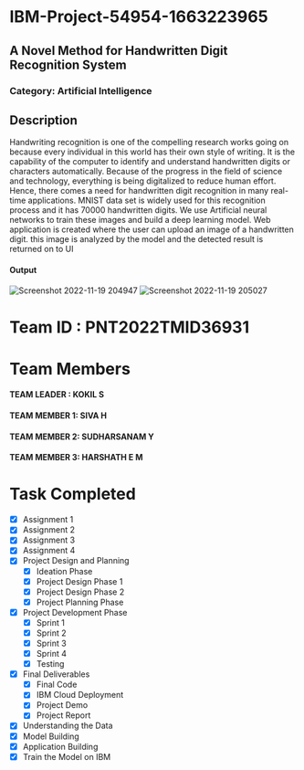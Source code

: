 # IBM-Project-54954-1663223965
## A Novel Method for Handwritten Digit Recognition System
### Category: Artificial Intelligence

## Description
  Handwriting recognition is one of the compelling research works going on because every individual in this world has their own style of writing. It is the capability of the computer to identify and understand handwritten digits or characters automatically. Because of the progress in the field of science and technology, everything is being digitalized to reduce human effort. Hence, there comes a need for handwritten digit recognition in many real-time applications. MNIST data set is widely used for this recognition process and it has 70000 handwritten digits. We use Artificial neural networks to train these images and build a deep learning model. Web application is created where the user can upload an image of a handwritten digit. this image is analyzed by the model and the detected result is returned on to UI

#### Output
![Screenshot 2022-11-19 204947](https://user-images.githubusercontent.com/103882547/202858034-e4e855bf-ea52-443d-b5f0-d1ea331d2c3c.jpg)
![Screenshot 2022-11-19 205027](https://user-images.githubusercontent.com/103882547/202858053-39d4660a-a83f-44ba-9f7e-b89fa019748e.jpg)

# Team ID : PNT2022TMID36931
# Team Members
####  TEAM LEADER  : KOKIL S
####  TEAM MEMBER 1: SIVA H
####  TEAM MEMBER 2: SUDHARSANAM Y 
####  TEAM MEMBER 3: HARSHATH E M


# Task Completed
- [x] Assignment 1
- [x] Assignment 2
- [x] Assignment 3
- [x] Assignment 4
- [x] Project Design and Planning
    - [x] Ideation Phase
    - [x] Project Design Phase 1
    - [x] Project Design Phase 2
    - [x] Project Planning Phase
- [x] Project Development Phase
    - [x] Sprint 1
    - [x] Sprint 2
    - [x] Sprint 3
    - [x] Sprint 4
    - [x] Testing
- [x] Final Deliverables
    - [x] Final Code
    - [x] IBM Cloud Deployment
    - [x] Project Demo
    - [x] Project Report
 - [x] Understanding the Data
 - [x] Model Building
 - [x] Application Building
 - [x] Train the Model on IBM

